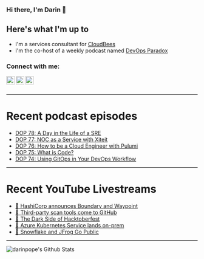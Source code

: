 ### Hi there, I'm Darin 👋

## Here's what I'm up to
- I'm a services consultant for [CloudBees][cloudbees-website]
- I'm the co-host of a weekly podcast named [DevOps Paradox][dop-website]

### Connect with me:

[<img align="left" alt="darinpope | Twitter" width="22px" src="https://cdn.jsdelivr.net/npm/simple-icons@v3/icons/twitter.svg" />][twitter]
[<img align="left" alt="darinpope | LinkedIn" width="22px" src="https://cdn.jsdelivr.net/npm/simple-icons@v3/icons/linkedin.svg" />][linkedin]
[<img align="left" alt="darinpope | Instagram" width="22px" src="https://cdn.jsdelivr.net/npm/simple-icons@v3/icons/instagram.svg" />][instagram]

<br />
<br />

---

# Recent podcast episodes
<!-- BLOG-POST-LIST:START -->
- [DOP 78: A Day in the Life of a SRE](https://www.devopsparadox.com/episodes/a-day-in-the-life-of-a-sre-78/)
- [DOP 77: NOC as a Service with Xiteit](https://www.devopsparadox.com/episodes/noc-as-a-service-with-xiteit-77/)
- [DOP 76: How to be a Cloud Engineer with Pulumi](https://www.devopsparadox.com/episodes/how-to-be-a-cloud-engineer-with-pulumi-76/)
- [DOP 75: What is Code?](https://www.devopsparadox.com/episodes/what-is-code-75/)
- [DOP 74: Using GitOps in Your DevOps Workflow](https://www.devopsparadox.com/episodes/using-gitops-in-your-devops-workflow-74/)
<!-- BLOG-POST-LIST:END -->

---

# Recent YouTube Livestreams
<!-- YOUTUBE:START -->
- [🔴 HashiCorp announces Boundary and Waypoint](https://www.youtube.com/watch?v=k61bePcAvUo)
- [🔴 Third-party scan tools come to GitHub](https://www.youtube.com/watch?v=4pSN6buSedc)
- [🔴 The Dark Side of Hacktoberfest](https://www.youtube.com/watch?v=SV-L9JKSOyk)
- [🔴 Azure Kubernetes Service lands on-prem](https://www.youtube.com/watch?v=WiDOVUYYwG8)
- [🔴 Snowflake and JFrog Go Public](https://www.youtube.com/watch?v=j5aIFiFEgrk)
<!-- YOUTUBE:END -->

---

<img align="left" alt="darinpope's Github Stats" src="https://github-readme-stats.codestackr.vercel.app/api?username=darinpope&show_icons=true&hide_border=true" />


[website]: https://www.darinpope.com/
[twitter]: https://twitter.com/darinpope
[youtube]: https://youtube.com/darinpope
[instagram]: https://instagram.com/darinpope
[linkedin]: https://linkedin.com/in/darinpope
[cloudbees-website]: https://www.cloudbees.com/
[dop-website]: https://www.devopsparadox.com/

<!--
**darinpope/darinpope** is a ✨ _special_ ✨ repository because its `README.md` (this file) appears on your GitHub profile.

Here are some ideas to get you started:

- 🔭 I’m currently working on ...
- 🌱 I’m currently learning ...
- 👯 I’m looking to collaborate on ...
- 🤔 I’m looking for help with ...
- 💬 Ask me about ...
- 📫 How to reach me: ...
- 😄 Pronouns: ...
- ⚡ Fun fact: ...
-->
